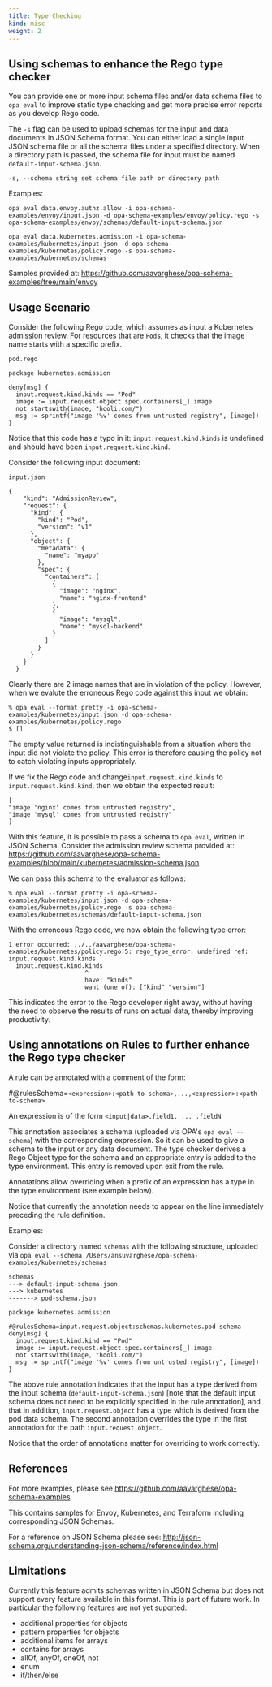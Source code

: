 ```yaml
---
title: Type Checking
kind: misc
weight: 2
---
```


## Using schemas to enhance the Rego type checker

You can provide one or more input schema files and/or data schema files to `opa eval` to improve static type checking and get more precise error reports as you develop Rego code.

The `-s` flag can be used to upload schemas for the input and data documents in JSON Schema format. You can either load a single input JSON schema file or all the schema files under a specified directory. When a directory path is passed, the schema file for input must be named `default-input-schema.json`.

```
-s, --schema string set schema file path or directory path
```

Examples:
```
opa eval data.envoy.authz.allow -i opa-schema-examples/envoy/input.json -d opa-schema-examples/envoy/policy.rego -s opa-schema-examples/envoy/schemas/default-input-schema.json

opa eval data.kubernetes.admission -i opa-schema-examples/kubernetes/input.json -d opa-schema-examples/kubernetes/policy.rego -s opa-schema-examples/kubernetes/schemas

```

Samples provided at: https://github.com/aavarghese/opa-schema-examples/tree/main/envoy



## Usage Scenario

Consider the following Rego code, which assumes as input a Kubernetes admission review. For resources that are `Pod`s, it checks that the image name
starts with a specific prefix.

`pod.rego`
```
package kubernetes.admission                                                

deny[msg] {                                                                
  input.request.kind.kinds == "Pod"                               
  image := input.request.object.spec.containers[_].image                    
  not startswith(image, "hooli.com/")                                       
  msg := sprintf("image '%v' comes from untrusted registry", [image])       
}
```

Notice that this code has a typo in it: `input.request.kind.kinds` is undefined and should have been `input.request.kind.kind`.

Consider the following input document:


`input.json`
```
{
    "kind": "AdmissionReview",
    "request": {
      "kind": {
        "kind": "Pod",
        "version": "v1"
      },
      "object": {
        "metadata": {
          "name": "myapp"
        },
        "spec": {
          "containers": [
            {
              "image": "nginx",
              "name": "nginx-frontend"
            },
            {
              "image": "mysql",
              "name": "mysql-backend"
            }
          ]
        }
      }
    }
  }
  ```

  Clearly there are 2 image names that are in violation of the policy. However, when we evalute the erroneous Rego code against this input we obtain:
  ```
  % opa eval --format pretty -i opa-schema-examples/kubernetes/input.json -d opa-schema-examples/kubernetes/policy.rego
  $ []
  ```

  The empty value returned is indistinguishable from a situation where the input did not violate the policy. This error is therefore causing the policy not to catch violating inputs appropriately.

  If we fix the Rego code and change`input.request.kind.kinds` to `input.request.kind.kind`, then we obtain the expected result:
  ```
  [
  "image 'nginx' comes from untrusted registry",
  "image 'mysql' comes from untrusted registry"
  ]
  ```

  With this feature, it is possible to pass a schema to `opa eval`, written in JSON Schema. Consider the admission review schema provided at:
  https://github.com/aavarghese/opa-schema-examples/blob/main/kubernetes/admission-schema.json

  We can pass this schema to the evaluator as follows:
  ```
  % opa eval --format pretty -i opa-schema-examples/kubernetes/input.json -d opa-schema-examples/kubernetes/policy.rego -s opa-schema-examples/kubernetes/schemas/default-input-schema.json
  ```

  With the erroneous Rego code, we now obtain the following type error:
  ```
  1 error occurred: ../../aavarghese/opa-schema-examples/kubernetes/policy.rego:5: rego_type_error: undefined ref: input.request.kind.kinds
	input.request.kind.kinds
	                   ^
	                   have: "kinds"
	                   want (one of): ["kind" "version"]
  ```

  This indicates the error to the Rego developer right away, without having the need to observe the results of runs on actual data, thereby improving productivity.

## Using annotations on Rules to further enhance the Rego type checker

A rule can be annotated with a comment of the form:

#@rulesSchema=`<expression>:<path-to-schema>,...,<expression>:<path-to-schema>`

An expression is of the form `<input|data>.field1. ... .fieldN`

This annotation associates a schema (uploaded via OPA's `opa eval --schema`) with the corresponding expression. So it can be used to give a schema to the input or any data document. The type checker derives a Rego Object type for the schema and an appropriate entry is added to the type environment. This entry is removed upon exit from the rule.

Annotations allow overriding when a prefix of an expression has a type in the type environment (see example below).

Notice that currently the annotation needs to appear on the line immediately preceding the rule definition.

Examples:

Consider a directory named `schemas` with the following structure, uploaded via `opa eval --schema /Users/ansuvarghese/opa-schema-examples/kubernetes/schemas`

```
schemas
---> default-input-schema.json
---> kubernetes
-------> pod-schema.json
```

```
package kubernetes.admission                                                

#@rulesSchema=input.request.object:schemas.kubernetes.pod-schema
deny[msg] {                                                              
  input.request.kind.kind == "Pod"                                          
  image := input.request.object.spec.containers[_].image                    
  not startswith(image, "hooli.com/")                                       
  msg := sprintf("image '%v' comes from untrusted registry", [image])       
}
```

The above rule annotation indicates that the input has a type derived from the input schema (`default-input-schema.json`) [note that the default input schema does not need to be explicitly specified in the rule annotation], and that in addition, `input.request.object` has a type which is derived from the pod data schema. The second annotation overrides the type in the first annotation for the path `input.request.object`. 

Notice that the order of annotations matter for overriding to work correctly.

## References

For more examples, please see https://github.com/aavarghese/opa-schema-examples

This contains samples for Envoy, Kubernetes, and Terraform including corresponding JSON Schemas. 

For a reference on JSON Schema please see: http://json-schema.org/understanding-json-schema/reference/index.html

## Limitations

Currently this feature admits schemas written in JSON Schema but does not support every feature available in this format. This is part of future work. 
In particular the following features are not yet suported:

* additional properties for objects
* pattern properties for objects
* additional items for arrays
* contains for arrays
* allOf, anyOf, oneOf, not
* enum
* if/then/else
